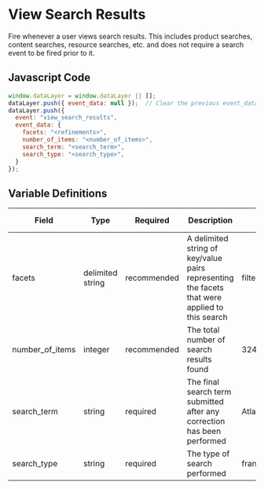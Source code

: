 # View Search Results

Fire whenever a user views search results. This includes product searches, content searches, resource searches, etc. and does not require a search event to be fired prior to it.

## Javascript Code

```js
window.dataLayer = window.dataLayer || [];
dataLayer.push({ event_data: null });  // Clear the previous event_data object.
dataLayer.push({
  event: "view_search_results",
  event_data: {
    facets: "<refinements>",
    number_of_items: "<number_of_items>",
    search_term: "<search_term>",
    search_type: "<search_type>",
  }
});
```

## Variable Definitions

|Field|Type|Required|Description|Example|Pattern|Min Length|Max Length|Minimum|Maximum|Multiple Of|
| --- | --- | --- | --- | --- | --- | --- | --- | --- | --- | --- |
|facets|delimited string|recommended|A delimited string of key/value pairs representing the facets that were applied to this search|filter:value\~filter2:value2\~filter3:value3|
|number_of_items|integer|recommended|The total number of search results found|324|
|search_term|string|required|The final search term submitted after any correction has been performed|Atlanta|
|search_type|string|required|The type of search performed|franchise,job,global|
